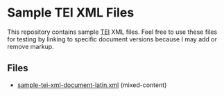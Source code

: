 # Sample TEI XML Files

This repository contains sample [TEI](http://www.tei-c.org/index.xml) XML files. Feel free to use these files for testing by linking to specific document versions because I may add or remove markup.

## Files
* [sample-tei-xml-document-latin.xml](../master/sample-tei-xml-document-latin.xml) (mixed-content)